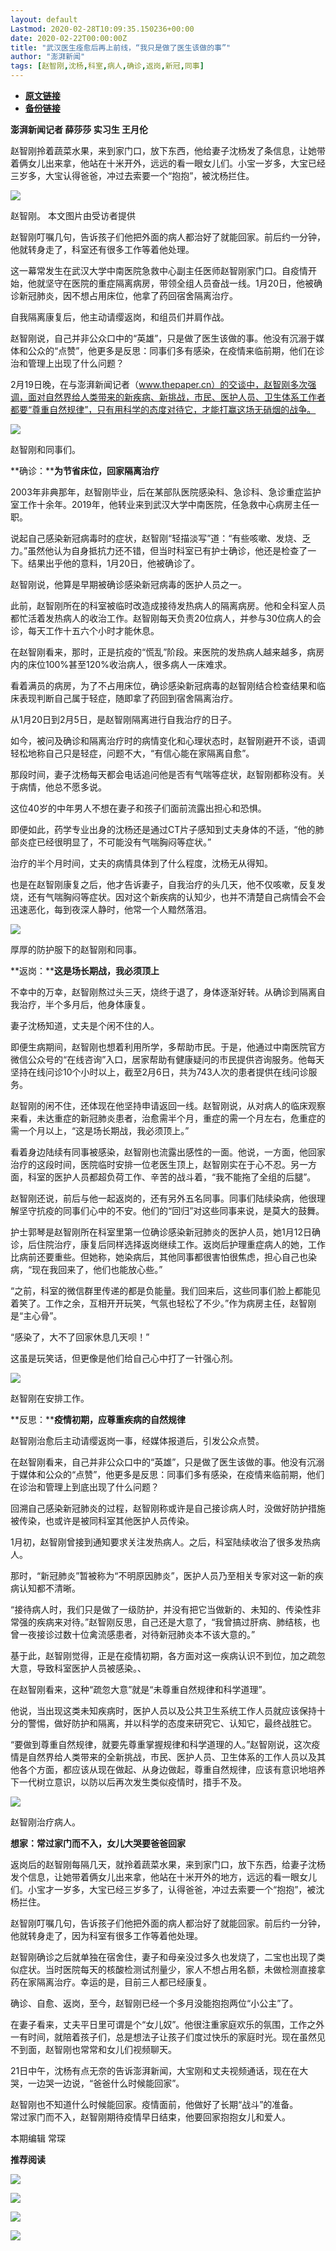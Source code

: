 ```yaml
---
layout: default
Lastmod: 2020-02-28T10:09:35.150236+00:00
date: 2020-02-22T00:00:00Z
title: "武汉医生痊愈后再上前线，“我只是做了医生该做的事”"
author: "澎湃新闻"
tags: [赵智刚,沈杨,科室,病人,确诊,返岗,新冠,同事]
---
```


* [**原文链接**](http://mp.weixin.qq.com/s?__biz=MjM5MzI5NTU3MQ==&amp;mid=2651588881&amp;idx=3&amp;sn=e2a0bf3be51bb9d2ecff7fdc72aa90dc&amp;chksm=bd6194ad8a161dbbc88372bb0e20b2882139c3cf9314107ac123b41246ea977c0ab2ed012f3c#rd)
* [**备份链接**](http://archive.today/JWT7Z)


**澎湃新闻记者 薛莎莎 实习生 王月伦**

赵智刚拎着蔬菜水果，来到家门口，放下东西，他给妻子沈杨发了条信息，让她带着俩女儿出来拿，他站在十米开外，远远的看一眼女儿们。小宝一岁多，大宝已经三岁多，大宝认得爸爸，冲过去索要一个“抱抱”，被沈杨拦住。

  

![](/images/post/088eeb9e15ff9a4bb9931ca8b6b45d4a.jpg)

赵智刚。 本文图片由受访者提供

赵智刚叮嘱几句，告诉孩子们他把外面的病人都治好了就能回家。前后约一分钟，他就转身走了，科室还有很多工作等着他处理。

  
这一幕常发生在武汉大学中南医院急救中心副主任医师赵智刚家门口。自疫情开始，他就坚守在医院的重症隔离病房，带领全组人员奋战一线。1月20日，他被确诊新冠肺炎，因不想占用床位，他拿了药回宿舍隔离治疗。

  
自我隔离康复后，他主动请缨返岗，和组员们并肩作战。

  
赵智刚说，自己并非公众口中的“英雄”，只是做了医生该做的事。他没有沉溺于媒体和公众的“点赞”，他更多是反思：同事们多有感染，在疫情来临前期，他们在诊治和管理上出现了什么问题？

  
2月19日晚，在与澎湃新闻记者（www.thepaper.cn）的交谈中，赵智刚多次强调，面对自然界给人类带来的新疾病、新挑战，市民、医护人员、卫生体系工作者都要“尊重自然规律”，只有用科学的态度对待它，才能打赢这场无硝烟的战争。

  

![](/images/post/d8f6d5ccdf180438f8af9f87cb089b38.jpg)

赵智刚和同事们。  

**确诊：****为节省床位，回家隔离治疗**

2003年非典那年，赵智刚毕业，后在某部队医院感染科、急诊科、急诊重症监护室工作十余年。2019年，他转业来到武汉大学中南医院，任急救中心病房主任一职。

  
说起自己感染新冠病毒时的症状，赵智刚“轻描淡写”道：“有些咳嗽、发烧、乏力。”虽然他认为自身抵抗力还不错，但当时科室已有护士确诊，他还是检查了一下。结果出乎他的意料，1月20日，他被确诊了。

  
赵智刚说，他算是早期被确诊感染新冠病毒的医护人员之一。

  
此前，赵智刚所在的科室被临时改造成接待发热病人的隔离病房。他和全科室人员都忙活着发热病人的收治工作。赵智刚每天负责20位病人，并参与30位病人的会诊，每天工作十五六个小时才能休息。

  
在赵智刚看来，那时，正是抗疫的“慌乱”阶段。来医院的发热病人越来越多，病房内的床位100%甚至120%收治病人，很多病人一床难求。

  
看着满员的病房，为了不占用床位，确诊感染新冠病毒的赵智刚结合检查结果和临床表现判断自己属于轻症，随即拿了药回到宿舍隔离治疗。

  
从1月20日到2月5日，是赵智刚隔离进行自我治疗的日子。

  
如今，被问及确诊和隔离治疗时的病情变化和心理状态时，赵智刚避开不谈，语调轻松地称自己只是轻症，问题不大，“有信心能在家隔离自愈”。

  
那段时间，妻子沈杨每天都会电话追问他是否有气喘等症状，赵智刚都称没有。关于病情，他总不愿多说。

  
这位40岁的中年男人不想在妻子和孩子们面前流露出担心和恐惧。

  
即便如此，药学专业出身的沈杨还是通过CT片子感知到丈夫身体的不适，“他的肺部炎症已经很明显了，不可能没有气喘胸闷等症状。”

  
治疗的半个月时间，丈夫的病情具体到了什么程度，沈杨无从得知。

  
也是在赵智刚康复之后，他才告诉妻子，自我治疗的头几天，他不仅咳嗽，反复发烧，还有气喘胸闷等症状。因对这个新疾病的认知少，也并不清楚自己病情会不会迅速恶化，每到夜深人静时，他常一个人黯然落泪。

  

![](/images/post/4c9c03951b1c022fe5247ad963a98753.jpg)

厚厚的防护服下的赵智刚和同事。  

  

**返岗：****这是场长期战，我必须顶上**

不幸中的万幸，赵智刚熬过头三天，烧终于退了，身体逐渐好转。从确诊到隔离自我治疗，半个多月后，他身体康复。

  
妻子沈杨知道，丈夫是个闲不住的人。

  
即便生病期间，赵智刚也想着利用所学，多帮助市民。于是，他通过中南医院官方微信公众号的“在线咨询”入口，居家帮助有健康疑问的市民提供咨询服务。他每天坚持在线问诊10个小时以上，截至2月6日，共为743人次的患者提供在线问诊服务。

  
赵智刚的闲不住，还体现在他坚持申请返回一线。赵智刚说，从对病人的临床观察来看，未达重症的新冠肺炎患者，治愈需半个月，重症的需一个月左右，危重症的需一个月以上，“这是场长期战，我必须顶上。”

  

看着身边陆续有同事被感染，赵智刚也流露出感性的一面。他说，一方面，他回家治疗的这段时间，医院临时安排一位老医生顶上，赵智刚实在于心不忍。另一方面，科室的医护人员都超负荷工作、辛苦的战斗着，“我不能拖了全组的后腿”。

  
赵智刚还说，前后与他一起返岗的，还有另外五名同事。同事们陆续染病，他很理解坚守抗疫的同事们心中的不安。他们的“回归”对这些同事来说，是莫大的鼓舞。

  
护士郭琴是赵智刚所在科室里第一位确诊感染新冠肺炎的医护人员，她1月12日确诊，后住院治疗，康复后同样选择返岗继续工作。返岗后护理重症病人的她，工作比病前还要重些。但她称，她染病后，其他同事都很害怕很焦虑，担心自己也染病，“现在我回来了，他们也能放心些。”

  
“之前，科室的微信群里传递的都是负能量。我们回来后，这些同事们脸上都能见着笑了。工作之余，互相开开玩笑，气氛也轻松了不少。”作为病房主任，赵智刚是“主心骨”。

  
“感染了，大不了回家休息几天呗！”

  
这虽是玩笑话，但更像是他们给自己心中打了一针强心剂。

  

![](/images/post/a49aef5981b178faf4f088bae49e8603.jpg)

赵智刚在安排工作。  

**反思：****疫情初期，应尊重疾病的自然规律**

赵智刚治愈后主动请缨返岗一事，经媒体报道后，引发公众点赞。

  
在赵智刚看来，自己并非公众口中的“英雄”，只是做了医生该做的事。他没有沉溺于媒体和公众的“点赞”，他更多是反思：同事们多有感染，在疫情来临前期，他们在诊治和管理上到底出现了什么问题？

  
回溯自己感染新冠肺炎的过程，赵智刚称或许是自己接诊病人时，没做好防护措施被传染，也或许是被同科室其他医护人员传染。

  
1月初，赵智刚曾接到通知要求关注发热病人。之后，科室陆续收治了很多发热病人。

  
那时，“新冠肺炎”暂被称为“不明原因肺炎”，医护人员乃至相关专家对这一新的疾病认知都不清晰。

  
“接待病人时，我们只是做了一级防护，并没有把它当做新的、未知的、传染性非常强的疾病来对待。”赵智刚反思，自己还是大意了，“我曾搞过肝病、肺结核，也曾一夜接诊过数十位禽流感患者，对待新冠肺炎本不该大意的。”

  
基于此，赵智刚觉得，正是在疫情初期，各方面对这一疾病认识不到位，加之疏忽大意，导致科室医护人员被感染。、

  
在赵智刚看来，这种“疏忽大意”就是“未尊重自然规律和科学道理”。

  
他说，当出现这类未知疾病时，医护人员以及公共卫生系统工作人员就应该保持十分的警惕，做好防护和隔离，并以科学的态度来研究它、认知它，最终战胜它。

  
“要做到尊重自然规律，就要先尊重掌握规律和科学道理的人。”赵智刚说，这次疫情是自然界给人类带来的全新挑战，市民、医护人员、卫生体系的工作人员以及其他各个方面，都应该从现在做起、从身边做起，尊重自然规律，应该有意识地培养下一代树立意识，以防以后再次发生类似疫情时，措手不及。

  

![](/images/post/b803c8b69242a8bf0bd9ec435d7d8363.jpg)

赵智刚治疗病人。  

**想家：常过家门而不入，女儿大哭要爸爸回家**

返岗后的赵智刚每隔几天，就拎着蔬菜水果，来到家门口，放下东西，给妻子沈杨发个信息，让她带着俩女儿出来拿，他站在十米开外的地方，远远的看一眼女儿们。小宝才一岁多，大宝已经三岁多了，认得爸爸，冲过去索要一个“抱抱”，被沈杨拦住。

  
赵智刚叮嘱几句，告诉孩子们他把外面的病人都治好了就能回家。前后约一分钟，他就转身走了，因为科室有很多工作等着他处理。

  
赵智刚确诊之后就单独在宿舍住，妻子和母亲没过多久也发烧了，二宝也出现了类似症状。当时医院每天的核酸检测试剂量少，家人不想占用名额，未做检测直接拿药在家隔离治疗。幸运的是，目前三人都已经康复。

  
确诊、自愈、返岗，至今，赵智刚已经一个多月没能抱抱两位“小公主”了。

  
在妻子看来，丈夫平日里可谓是个“女儿奴”。他很注重家庭欢乐的氛围，工作之外一有时间，就陪着孩子们，总是想法子让孩子们度过快乐的家庭时光。现在虽然见不到面，赵智刚也常常和女儿们视频聊天。

  
21日中午，沈杨有点无奈的告诉澎湃新闻，大宝刚和丈夫视频通话，现在在大哭，一边哭一边说，“爸爸什么时候能回家”。

  
赵智刚也不知道什么时候能回家。疫情面前，他做好了长期“战斗”的准备。  
常过家门而不入，赵智刚期待疫情早日结束，他要回家抱抱女儿和爱人。

  

本期编辑 常琛  

  

**推荐阅读**

  

[![](/images/post/12e0d94be82829ed4f958ea785fc7b62.jpg)](http://mp.weixin.qq.com/s?__biz=MjM5MzI5NTU3MQ==&mid=2651587716&idx=1&sn=9cf340714786ffd74330418b03bccf7c&chksm=bd6199388a16102e76351195f852c7325de5e1620da5882bd04ccd1ff7d24b0b5dff09895509&scene=21#wechat_redirect)

[![](/images/post/b7a1607b1b9dd9e435b97383f11e4fdb.jpg)](http://mp.weixin.qq.com/s?__biz=MjM5MzI5NTU3MQ==&mid=2651587171&idx=1&sn=8aae24846a49ce902e6c154354f8d8ec&chksm=bd619fdf8a1616c944b7af5c259ccdede7203b086feaaf72a3deb060cebf529ed9de32c73e10&scene=21#wechat_redirect)  

[![](/images/post/83af442de9e7f18338c0bca1aa647957.jpg)](http://mp.weixin.qq.com/s?__biz=MjM5MzI5NTU3MQ==&mid=2651584348&idx=1&sn=b118991f08403d87db2ac1c8aeafca59&chksm=bd666ae08a11e3f6fd7394262e2448da823d05b843876a4d6e6da4a499a18d4dffa6e4fef766&scene=21#wechat_redirect)

![](/images/post/faa036129172f4ba4cb775ad946d1eff.jpg)

